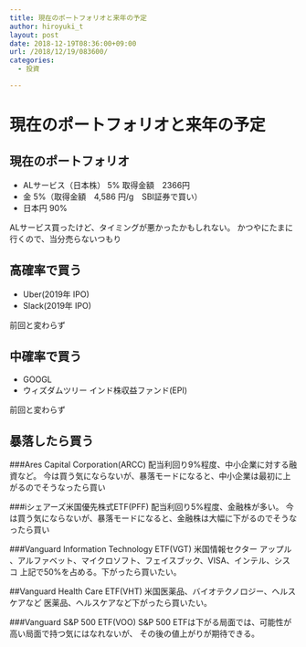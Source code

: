 ```yaml
---
title: 現在のポートフォリオと来年の予定
author: hiroyuki_t
layout: post
date: 2018-12-19T08:36:00+09:00
url: /2018/12/19/083600/
categories:
  - 投資

---
```


# 現在のポートフォリオと来年の予定


## 現在のポートフォリオ
- ALサービス（日本株） 5% 取得金額　2366円
- 金 5%（取得金額　4,586 円/g　SBI証券で買い）
- 日本円 90%

ALサービス買ったけど、タイミングが悪かったかもしれない。
かつやにたまに行くので、当分売らないつもり

## 高確率で買う
- Uber(2019年 IPO)
- Slack(2019年 IPO)

前回と変わらず

## 中確率で買う
- GOOGL
- ウィズダムツリー インド株収益ファンド(EPI)

前回と変わらず

## 暴落したら買う
###Ares Capital Corporation(ARCC)
配当利回り9%程度、中小企業に対する融資など。
今は買う気にならないが、暴落モードになると、中小企業は最初に上がるのでそうなったら買い

###iシェアーズ米国優先株式ETF(PFF)
配当利回り5%程度、金融株が多い。
今は買う気にならないが、暴落モードになると、金融株は大幅に下がるのでそうなったら買い

###Vanguard Information Technology ETF(VGT)
米国情報セクター
アップル	、アルファベット、マイクロソフト、フェイスブック、VISA、インテル、シスコ
上記で50%を占める。下がったら買いたい。

##Vanguard Health Care ETF(VHT)
米国医薬品、バイオテクノロジー、ヘルスケアなど
医薬品、ヘルスケアなど下がったら買いたい。

###Vanguard S&P 500 ETF(VOO)
S&P 500
ETFは下がる局面では、可能性が高い局面で持つ気にはなれないが、
その後の値上がりが期待できる。